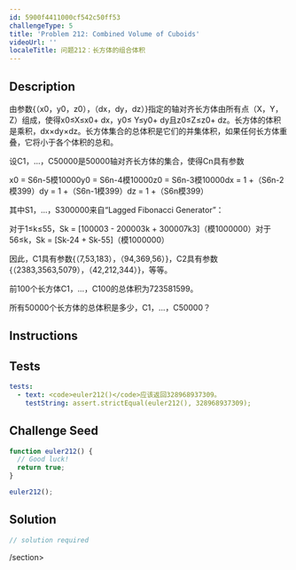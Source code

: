 ```yaml
---
id: 5900f4411000cf542c50ff53
challengeType: 5
title: 'Problem 212: Combined Volume of Cuboids'
videoUrl: ''
localeTitle: 问题212：长方体的组合体积
---
```


## Description
<section id="description">由参数{（x0，y0，z0），（dx，dy，dz）}指定的轴对齐长方体由所有点（X，Y，Z）组成，使得x0≤X≤x0+ dx，y0≤ Y≤y0+ dy且z0≤Z≤z0+ dz。长方体的体积是乘积，dx×dy×dz。长方体集合的总体积是它们的并集体积，如果任何长方体重叠，它将小于各个体积的总和。 <p>设C1，...，C50000是50000轴对齐长方体的集合，使得Cn具有参数</p><p> x0 = S6n-5模10000y0 = S6n-4模10000z0 = S6n-3模10000dx = 1 +（S6n-2模399）dy = 1 +（S6n-1模399）dz = 1 +（S6n模399） </p><p>其中S1，...，S300000来自“Lagged Fibonacci Generator”： </p><p>对于1≤k≤55，Sk = [100003  -  200003k + 300007k3]（模1000000）对于56≤k，Sk = [Sk-24 + Sk-55]（模1000000） </p><p>因此，C1具有参数{（7,53,183），（94,369,56）}，C2具有参数{（2383,3563,5079），（42,212,344）}，等等。 </p><p>前100个长方体C1，...，C100的总体积为723581599。 </p><p>所有50000个长方体的总体积是多少，C1，...，C50000？ </p></section>

## Instructions
<section id="instructions">
</section>

## Tests
<section id='tests'>

```yml
tests:
  - text: <code>euler212()</code>应该返回328968937309。
    testString: assert.strictEqual(euler212(), 328968937309);

```

</section>

## Challenge Seed
<section id='challengeSeed'>

<div id='js-seed'>

```js
function euler212() {
  // Good luck!
  return true;
}

euler212();

```

</div>



</section>

## Solution
<section id='solution'>

```js
// solution required
```

/section>
